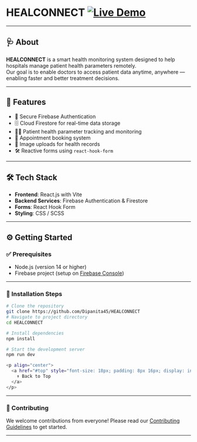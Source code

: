 # HEALCONNECT [![Live Demo](https://img.shields.io/badge/Live-Demo-brightgreen)](https://Dipanita45.github.io/HEALCONNECT)

---

## 🩺 About

**HEALCONNECT** is a smart health monitoring system designed to help hospitals manage patient health parameters remotely.  
Our goal is to enable doctors to access patient data anytime, anywhere — enabling faster and better treatment decisions.

---

## 🚀 Features

- 🔐 Secure Firebase Authentication  
- 🗄️ Cloud Firestore for real-time data storage  
- 🧑‍⚕️ Patient health parameter tracking and monitoring  
- 📅 Appointment booking system  
- 📸 Image uploads for health records  
- 🛠️ Reactive forms using `react-hook-form`  

---

## 🛠 Tech Stack

- **Frontend**: React.js with Vite  
- **Backend Services**: Firebase Authentication & Firestore  
- **Forms**: React Hook Form  
- **Styling**: CSS / SCSS  

---

## ⚙️ Getting Started

### ✅ Prerequisites

- Node.js (version 14 or higher)
- Firebase project (setup on [Firebase Console](https://console.firebase.google.com))

---

### 🔧 Installation Steps

```bash
# Clone the repository
git clone https://github.com/Dipanita45/HEALCONNECT
# Navigate to project directory
cd HEALCONNECT

# Install dependencies
npm install

# Start the development server
npm run dev

<p align="center">
  <a href="#top" style="font-size: 18px; padding: 8px 16px; display: inline-block; border: 1px solid #ccc; border-radius: 6px; text-decoration: none;">
    ⬆️ Back to Top
  </a>
</p>
```
---

### 🤝 Contributing

We welcome contributions from everyone! Please read our [Contributing Guidelines](contributing.md) to get started.

---